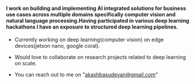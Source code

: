 #### I work on building and implementing AI integrated solutions for business use cases across multiple domains specifically computer vision and natural language processing.Having participated in various deep learning hackathons I have an exposure to structured deep learning pipelines. 

- Currently working on deep learning(computer vision) on edge devices(jetson nano, google coral).

- Would love to collaborate on research projects related to deep learning on scale.

- You can reach out to me on "akashbasudevan@gmail.com"

<!--
**zerocool95/zerocool95** is a ✨ _special_ ✨ repository because its `README.md` (this file) appears on your GitHub profile.

Here are some ideas to get you started:

- 🔭 I’m currently working on ...
- 🌱 I’m currently learning ...
- 👯 I’m looking to collaborate on ...
- 🤔 I’m looking for help with ...
- 💬 Ask me about ...
- 📫 How to reach me: ...
- 😄 Pronouns: ...
- ⚡ Fun fact: ...
-->
